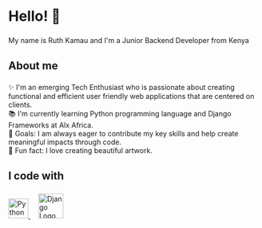 <h1 align="left">Hello! 👋 </h1>

###

<p align="left">My name is Ruth Kamau and I'm a Junior Backend Developer from Kenya </p>

###

<h2 align="left">About me</h2>

###

<p align="left">✨ I'm an emerging Tech Enthusiast who is passionate about creating functional and efficient user friendly web applications that are centered on clients.<br>📚 I'm currently learning Python programming language and Django Frameworks at Alx Africa.<br>🎯 Goals: I am always eager to contribute my key skills and help create meaningful impacts through code.<br>🎲 Fun fact: I love creating beautiful artwork.</p>

###

<h2 align="left">I code with</h2>

###

<div align="left">
  <a href="https://www.python.org/" target="_blank">
    <img src="https://upload.wikimedia.org/wikipedia/commons/c/c3/Python-logo-notext.svg" alt="Python Logo" width="40"/>
  </a>
  &nbsp;&nbsp;&nbsp;
  <a href="https://www.djangoproject.com/" target="_blank">
    <img src="https://static.djangoproject.com/img/logos/django-logo-positive.svg" alt="Django Logo" width="50"/>
  </a>
  
